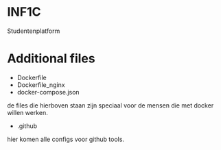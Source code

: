 # INF1C

Studentenplatform

# Additional files

- Dockerfile
- Dockerfile_nginx
- docker-compose.json

de files die hierboven staan zijn speciaal voor de mensen die met docker willen werken.

- .github

hier komen alle configs voor github tools.
